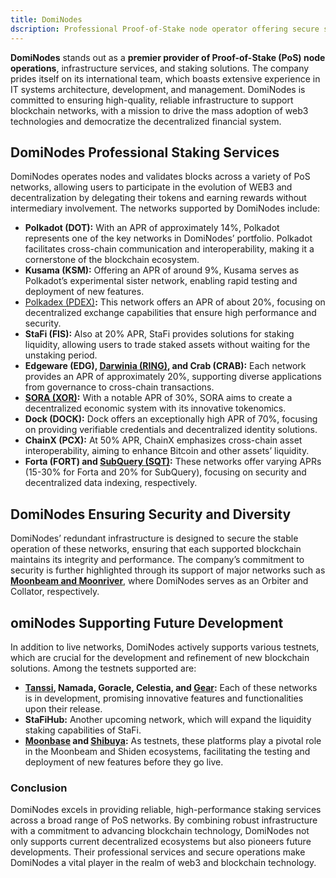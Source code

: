 ```yaml
---
title: DomiNodes
dscription: Professional Proof-of-Stake node operator offering secure staking services and infrastructure for multiple blockchain networks.
---
```


**DomiNodes** stands out as a **premier provider of Proof-of-Stake (PoS) node operations**, infrastructure services, and staking solutions. The company prides itself on its international team, which boasts extensive experience in IT systems architecture, development, and management. DomiNodes is committed to ensuring high-quality, reliable infrastructure to support blockchain networks, with a mission to drive the mass adoption of web3 technologies and democratize the decentralized financial system.

## DomiNodes Professional Staking Services
DomiNodes operates nodes and validates blocks across a variety of PoS networks, allowing users to participate in the evolution of WEB3 and decentralization by delegating their tokens and earning rewards without intermediary involvement. The networks supported by DomiNodes include:

- **Polkadot (DOT):** With an APR of approximately 14%, Polkadot represents one of the key networks in DomiNodes’ portfolio. Polkadot facilitates cross-chain communication and interoperability, making it a cornerstone of the blockchain ecosystem.
- **Kusama (KSM):** Offering an APR of around 9%, Kusama serves as Polkadot’s experimental sister network, enabling rapid testing and deployment of new features.
- [Polkadex (PDEX)](https://dablock.com/dapps/polkadex/)**:** This network offers an APR of about 20%, focusing on decentralized exchange capabilities that ensure high performance and security.
- **StaFi (FIS):** Also at 20% APR, StaFi provides solutions for staking liquidity, allowing users to trade staked assets without waiting for the unstaking period.
- **Edgeware (EDG), [Darwinia (RING)](https://dablock.com/dapps/darwinia/), and Crab (CRAB):** Each network provides an APR of approximately 20%, supporting diverse applications from governance to cross-chain transactions.
- **[SORA (XOR)](https://dablock.com/dapps/sora-network/):** With a notable APR of 30%, SORA aims to create a decentralized economic system with its innovative tokenomics.
- **Dock (DOCK):** Dock offers an exceptionally high APR of 70%, focusing on providing verifiable credentials and decentralized identity solutions.
- **ChainX (PCX):** At 50% APR, ChainX emphasizes cross-chain asset interoperability, aiming to enhance Bitcoin and other assets’ liquidity.
- **Forta (FORT) and [SubQuery (SQT)](https://dablock.com/dapps/subquery/):** These networks offer varying APRs (15-30% for Forta and 20% for SubQuery), focusing on security and decentralized data indexing, respectively.

## DomiNodes Ensuring Security and Diversity
DomiNodes’ redundant infrastructure is designed to secure the stable operation of these networks, ensuring that each supported blockchain maintains its integrity and performance. The company’s commitment to security is further highlighted through its support of major networks such as [**Moonbeam and Moonriver**](https://dablock.com/dapps/moonbeam-network/), where DomiNodes serves as an Orbiter and Collator, respectively.

## omiNodes Supporting Future Development
In addition to live networks, DomiNodes actively supports various testnets, which are crucial for the development and refinement of new blockchain solutions. Among the testnets supported are:
- **[Tanssi](https://dablock.com/dapps/tanssi-network/), Namada, Goracle, Celestia, and [Gear](https://dablock.com/dapps/gear-protocol/):** Each of these networks is in development, promising innovative features and functionalities upon their release.
- **StaFiHub:** Another upcoming network, which will expand the liquidity staking capabilities of StaFi.
- **[Moonbase](https://dablock.com/dapps/moonbeam-network/) and [Shibuya](https://dablock.com/dapps/astar-network/):** As testnets, these platforms play a pivotal role in the Moonbeam and Shiden ecosystems, facilitating the testing and deployment of new features before they go live.

### Conclusion
DomiNodes excels in providing reliable, high-performance staking services across a broad range of PoS networks. By combining robust infrastructure with a commitment to advancing blockchain technology, DomiNodes not only supports current decentralized ecosystems but also pioneers future developments. Their professional services and secure operations make DomiNodes a vital player in the realm of web3 and blockchain technology.
